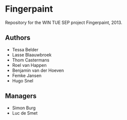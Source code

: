 Fingerpaint
===========

Repository for the WIN TUE SEP project Fingerpaint, 2013.

Authors
-------

-  Tessa Belder
-  Lasse Blaauwbroek
-  Thom Castermans
-  Roel van Happen
-  Benjamin van der Hoeven
-  Femke Jansen
-  Hugo Snel

Managers
--------

-  Simon Burg
-  Luc de Smet
